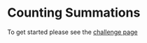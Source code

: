 # Counting Summations

To get started please see the [challenge page](https://projecteuler.net/problem=76)
